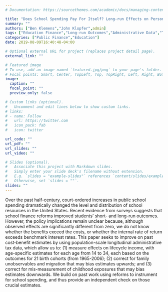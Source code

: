 ```yaml
---
# Documentation: https://sourcethemes.com/academic/docs/managing-content/

title: "Does School Spending Pay For Itself? Long-run Effects on Personal Income"
summary: ""
authors: ["Ben Klemens","John Klopfer",admin]
tags: ["Education Finance","Long-run Outcomes","Administrative Data","Tax Data","School Finance Reform","Labor Market Returns"]
categories: ["Public Finance","Education"]
date: 2019-08-09T16:40:48-04:00

# Optional external URL for project (replaces project detail page).
external_link: ""

# Featured image
# To use, add an image named `featured.jpg/png` to your page's folder.
# Focal points: Smart, Center, TopLeft, Top, TopRight, Left, Right, BottomLeft, Bottom, BottomRight.
image:
  caption: ""
  focal_point: ""
  preview_only: false

# Custom links (optional).
#   Uncomment and edit lines below to show custom links.
# links:
# - name: Follow
#   url: https://twitter.com
#   icon_pack: fab
#   icon: twitter

url_code: ""
url_pdf: ""
url_slides: ""
url_video: ""

# Slides (optional).
#   Associate this project with Markdown slides.
#   Simply enter your slide deck's filename without extension.
#   E.g. `slides = "example-slides"` references `content/slides/example-slides.md`.
#   Otherwise, set `slides = ""`.
slides: ""
---
```

Over the past half-century, court-ordered increases in public school spending dramatically changed the level and distribution of school resources in the United States. Recent evidence from surveys suggests that school finance reforms improved students’ short- and long-run outcomes. However, the policy implications remain unclear because, although observed effects are significantly different from zero, we do not know whether the benefits exceed the costs, or whether the internal rate of return exceeds benchmark interest rates. This paper seeks to improve on past cost-benefit estimates by using population-scale longitudinal administrative tax data, which allow us to: (1) measure effects on lifecycle income, with age-specific estimates for each age from 14 to 34, each based on the outcomes for 21 birth cohorts (from 1965-2006); (2) correct for family unobservables and migration that may bias estimates upwards; and (3) correct for mis-measurement of childhood exposures that may bias estimates downwards. We build on past work using reforms to instrument for school spending, and thus provide an independent check on those crucial estimates.